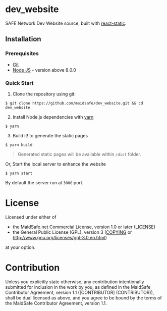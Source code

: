 # dev_website
SAFE Network Dev Website source, built with [react-static](https://github.com/nozzle/react-static).

## Installation

### Prerequisites

* [Git](https://git-scm.com/)
* [Node JS](https://nodejs.org/en/) - version above 8.0.0

### Quick Start
1. Clone the repository using git:
```
$ git clone https://github.com/maidsafe/dev_website.git && cd dev_website
```

2. Install Node.js dependencies with [yarn](https://yarnpkg.com/en/)
```
$ yarn
```

3. Build it! to generate the static pages

```
$ yarn build
```
> Generated static pages will be available within `/dist` folder.

Or, Start the local server to enhance the website

```
$ yarn start
```
By default the server run at `3000` port.

# License

Licensed under either of

* the MaidSafe.net Commercial License, version 1.0 or later ([LICENSE](LICENSE))
* the General Public License (GPL), version 3 ([COPYING](COPYING) or http://www.gnu.org/licenses/gpl-3.0.en.html)

at your option.

# Contribution

Unless you explicitly state otherwise, any contribution intentionally submitted for inclusion in the
work by you, as defined in the MaidSafe Contributor Agreement, version 1.1 ([CONTRIBUTOR]
(CONTRIBUTOR)), shall be dual licensed as above, and you agree to be bound by the terms of the
MaidSafe Contributor Agreement, version 1.1.
